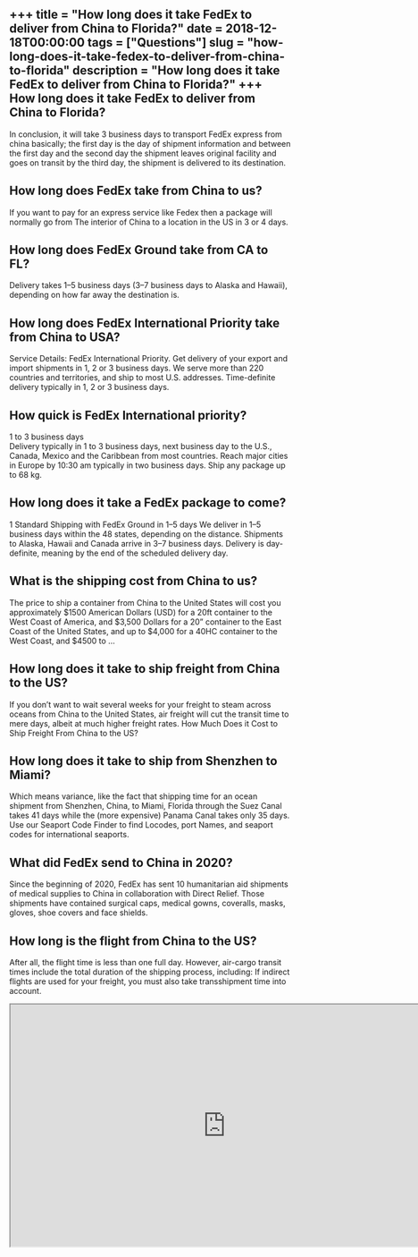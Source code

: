 +++
title = "How long does it take FedEx to deliver from China to Florida?"
date = 2018-12-18T00:00:00
tags = ["Questions"]
slug = "how-long-does-it-take-fedex-to-deliver-from-china-to-florida"
description = "How long does it take FedEx to deliver from China to Florida?"
+++
How long does it take FedEx to deliver from China to Florida?
-------------------------------------------------------------

In conclusion, it will take 3 business days to transport FedEx express from china basically; the first day is the day of shipment information and between the first day and the second day the shipment leaves original facility and goes on transit by the third day, the shipment is delivered to its destination.

How long does FedEx take from China to us?
------------------------------------------

If you want to pay for an express service like Fedex then a package will normally go from The interior of China to a location in the US in 3 or 4 days.

How long does FedEx Ground take from CA to FL?
----------------------------------------------

Delivery takes 1–5 business days (3–7 business days to Alaska and Hawaii), depending on how far away the destination is.

How long does FedEx International Priority take from China to USA?
------------------------------------------------------------------

Service Details: FedEx International Priority. Get delivery of your export and import shipments in 1, 2 or 3 business days. We serve more than 220 countries and territories, and ship to most U.S. addresses. Time-definite delivery typically in 1, 2 or 3 business days.

How quick is FedEx International priority?
------------------------------------------

1 to 3 business days  
Delivery typically in 1 to 3 business days, next business day to the U.S., Canada, Mexico and the Caribbean from most countries. Reach major cities in Europe by 10:30 am typically in two business days. Ship any package up to 68 kg.

How long does it take a FedEx package to come?
----------------------------------------------

1 Standard Shipping with FedEx Ground in 1–5 days We deliver in 1–5 business days within the 48 states, depending on the distance. Shipments to Alaska, Hawaii and Canada arrive in 3–7 business days. Delivery is day-definite, meaning by the end of the scheduled delivery day.

What is the shipping cost from China to us?
-------------------------------------------

The price to ship a container from China to the United States will cost you approximately $1500 American Dollars (USD) for a 20ft container to the West Coast of America, and $3,500 Dollars for a 20” container to the East Coast of the United States, and up to $4,000 for a 40HC container to the West Coast, and $4500 to …

How long does it take to ship freight from China to the US?
-----------------------------------------------------------

If you don’t want to wait several weeks for your freight to steam across oceans from China to the United States, air freight will cut the transit time to mere days, albeit at much higher freight rates. How Much Does it Cost to Ship Freight From China to the US?

How long does it take to ship from Shenzhen to Miami?
-----------------------------------------------------

Which means variance, like the fact that shipping time for an ocean shipment from Shenzhen, China, to Miami, Florida through the Suez Canal takes 41 days while the (more expensive) Panama Canal takes only 35 days. Use our Seaport Code Finder to find Locodes, port Names, and seaport codes for international seaports.

What did FedEx send to China in 2020?
-------------------------------------

Since the beginning of 2020, FedEx has sent 10 humanitarian aid shipments of medical supplies to China in collaboration with Direct Relief. Those shipments have contained surgical caps, medical gowns, coveralls, masks, gloves, shoe covers and face shields.

How long is the flight from China to the US?
--------------------------------------------

After all, the flight time is less than one full day. However, air-cargo transit times include the total duration of the shipping process, including: If indirect flights are used for your freight, you must also take transshipment time into account.

<iframe allow="accelerometer; autoplay; clipboard-write; encrypted-media; gyroscope; picture-in-picture" allowfullscreen="" class="__youtube_prefs__  epyt-is-override  no-lazyload" data-no-lazy="1" data-origheight="433" data-origwidth="770" data-skipgform_ajax_framebjll="" height="433" id="_ytid_55911" loading="lazy" src="https://www.youtube.com/embed/iUCJr5t-eXM?enablejsapi=1&autoplay=0&cc_load_policy=0&cc_lang_pref=&iv_load_policy=1&loop=0&modestbranding=0&rel=1&fs=1&playsinline=0&autohide=2&theme=dark&color=red&controls=1&" title="YouTube player" width="770"></iframe>